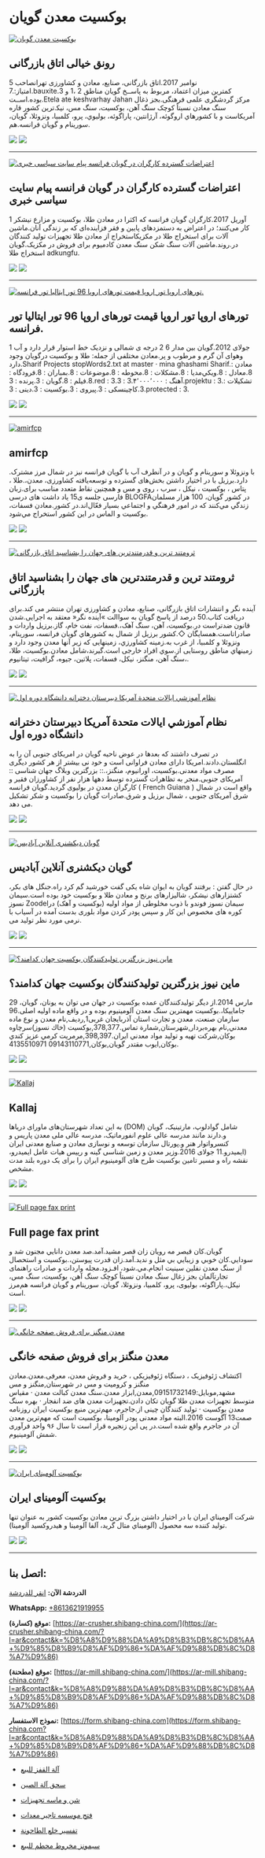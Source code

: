 # بوکسیت معدن گویان

<a href="https://swt.shibang-china.com/?l=ar&img&k=%D8%A8%D9%88%DA%A9%D8%B3%DB%8C%D8%AA+%D9%85%D8%B9%D8%AF%D9%86+%DA%AF%D9%88%DB%8C%D8%A7%D9%86" target="_blank">![بوکسیت معدن گویان](http://static.shibang-china.com/all-800x300/195.jpg)</a>

## رونق خیالی اتاق بازرگانی
5 نوامبر 2017.اتاق بازرگانی، صنایع، معادن و کشاورزی تهرانصاحب امتیاز:.7.bauxite.كمترین میزان اعتماد، مربوط به پاســخ گویان مناطق 2 ،1 و 3 بوده.اســت.Etela ate keshvarhay Jahan مرکز گردشگری علمی فرهنگی.ﺑﺠﺰ ذﻏﺎل ﺳﻨﮓ ﻣﻌﺎدن ﻧﺴﺒﺘﺎً ﮐﻮﭼﮏ ﺳﻨﮓ آﻫﻦ، ﺑﻮﮐﺴﯿﺖ، ﺳﻨﮓ ﻣﺲ، ﻧﯿﮑ.ﺗﺮﯾﻦ ﮐﺸﻮر ﻗﺎره آﻣﺮﯾﮑﺎﺳﺖ و ﺑﺎ ﮐﺸﻮرﻫﺎي اروﮔﻮﺋﻪ، آرژاﻧﺘﯿﻦ، ﭘﺎراﮔﻮﺋﻪ، ﺑﻮﻟﯿﻮي، ﭘﺮو، ﮐﻠﻤﺒﯿﺎ، وﻧﺰوﺋﻼ، ﮔﻮﯾﺎن، ﺳﻮرﯾﻨﺎم و ﮔﻮﯾﺎن ﻓﺮاﻧﺴﻪ.ﻫﻢ.


<a href="https://whatsapp.shibangsoft.com/WhatsApp.php" target="_blank" title="WhatsApp">![](http://static.shibang-china.com/icon/whatsapp.png)</a> <a href="https://swt.shibang-china.com/?l=ar&icon&k=%D8%A8%D9%88%DA%A9%D8%B3%DB%8C%D8%AA+%D9%85%D8%B9%D8%AF%D9%86+%DA%AF%D9%88%DB%8C%D8%A7%D9%86" target="_blank">![](http://static.shibang-china.com/icon/chat-ar.png)</a>

---

<a href="https://swt.shibang-china.com/?l=ar&img&k=%D8%A8%D9%88%DA%A9%D8%B3%DB%8C%D8%AA+%D9%85%D8%B9%D8%AF%D9%86+%DA%AF%D9%88%DB%8C%D8%A7%D9%86" target="_blank">![اعتراضات گسترده کارگران در گویان فرانسه پیام سایت سیاسی خبری](http://static.shibang-china.com/all-800x300/30.jpg)</a>

## اعتراضات گسترده کارگران در گویان فرانسه پیام سایت سیاسی خبری
1 آوريل 2017.کارگران گویان فرانسه که اکثرا در معادن طلا، بوکسیت و مزارع نیشکر کار می‌کنند؛ در اعتراض به دستمزدهای پایین و فقر فزاینده‌ای که بر زندگی آنان.ماشین آلات برای استخراج طلا در مکزیکاستخراج از معادن طلا تجهیزات تولید کنندگان در.روند.ماشین آلات سنگ شکن سنگ معدن کادمیوم برای فروش در مکزیک.گویان استخراج طلا adkungfu.


<a href="https://whatsapp.shibangsoft.com/WhatsApp.php" target="_blank" title="WhatsApp">![](http://static.shibang-china.com/icon/whatsapp.png)</a> <a href="https://swt.shibang-china.com/?l=ar&icon&k=%D8%A8%D9%88%DA%A9%D8%B3%DB%8C%D8%AA+%D9%85%D8%B9%D8%AF%D9%86+%DA%AF%D9%88%DB%8C%D8%A7%D9%86" target="_blank">![](http://static.shibang-china.com/icon/chat-ar.png)</a>

---

<a href="https://swt.shibang-china.com/?l=ar&img&k=%D8%A8%D9%88%DA%A9%D8%B3%DB%8C%D8%AA+%D9%85%D8%B9%D8%AF%D9%86+%DA%AF%D9%88%DB%8C%D8%A7%D9%86" target="_blank">![تورهای اروپا تور اروپا قیمت تورهای اروپا 96 تور ایتالیا تور فرانسه.](http://static.shibang-china.com/all-800x300/16.jpg)</a>

## تورهای اروپا تور اروپا قیمت تورهای اروپا 96 تور ایتالیا تور فرانسه.
1 جولای 2012.گویان بین مدار 6 2 درجه ی شمالی و نزدیک خط استوار قرار دارد و آب وهوای آن گرم و مرطوب و پر.معادن مختلفی از جمله: طلا و بوکسیت درگویان وجود دارد.Sharif Projects stopWords2.txt at master · mina ghashami Sharif.معادن : 8.معادل : 8.ويکي‌مديا : 8.مشکلات : 8.محوطه : 8.موضوعات : 8.بمباران : 8.فرودگاه : 8.فيلم : 8.گویان : 3.پرنده : 3.red : 3.آهنگ : 3.۴٬۰۰۰٬۰۰۰ : 3.projektu : 3.تشکیلات : 3.کاچینسکی : 3.پیروی : 3.بوکسیت : 3.دینی : 3.protected : 3.


<a href="https://whatsapp.shibangsoft.com/WhatsApp.php" target="_blank" title="WhatsApp">![](http://static.shibang-china.com/icon/whatsapp.png)</a> <a href="https://swt.shibang-china.com/?l=ar&icon&k=%D8%A8%D9%88%DA%A9%D8%B3%DB%8C%D8%AA+%D9%85%D8%B9%D8%AF%D9%86+%DA%AF%D9%88%DB%8C%D8%A7%D9%86" target="_blank">![](http://static.shibang-china.com/icon/chat-ar.png)</a>

---

<a href="https://swt.shibang-china.com/?l=ar&img&k=%D8%A8%D9%88%DA%A9%D8%B3%DB%8C%D8%AA+%D9%85%D8%B9%D8%AF%D9%86+%DA%AF%D9%88%DB%8C%D8%A7%D9%86" target="_blank">![amirfcp](http://static.shibang-china.com/all-800x300/528.jpg)</a>

## amirfcp
.با ونزوئلا و سورینام و گویان و در آنطرف آب با گویان فرانسه نیز در شمال مرز مشترک دارد.برزیل با در اختیار داشتن بخش‌های گسترده و توسعه‌یافته کشاورزی، معدن،.طلا ، پتاس ، بوکسیت ، نیکل ، سرب ، روی و مس و همچنین نقاط متعدد مناسب برای.زبان فارسی جلسه ی15 یاد داشت های درسی BLOGFAدر كشور گويان، 100 هزار مسلمان زندگي مي‌كنند كه در امور فرهنگي و اجتماعي بسيار فعّال‌اند.در كشور.معادن فسفات، بوکسيت و الماس در اين کشور استخراج مي‌شود.


<a href="https://whatsapp.shibangsoft.com/WhatsApp.php" target="_blank" title="WhatsApp">![](http://static.shibang-china.com/icon/whatsapp.png)</a> <a href="https://swt.shibang-china.com/?l=ar&icon&k=%D8%A8%D9%88%DA%A9%D8%B3%DB%8C%D8%AA+%D9%85%D8%B9%D8%AF%D9%86+%DA%AF%D9%88%DB%8C%D8%A7%D9%86" target="_blank">![](http://static.shibang-china.com/icon/chat-ar.png)</a>

---

<a href="https://swt.shibang-china.com/?l=ar&img&k=%D8%A8%D9%88%DA%A9%D8%B3%DB%8C%D8%AA+%D9%85%D8%B9%D8%AF%D9%86+%DA%AF%D9%88%DB%8C%D8%A7%D9%86" target="_blank">![ثرومتند ترین و قدرمتندترین های جهان را بشناسید اتاق بازرگانی](http://static.shibang-china.com/all-800x300/1193.jpg)</a>

## ثرومتند ترین و قدرمتندترین های جهان را بشناسید اتاق بازرگانی
آینده نگر و انتشارات اتاق بازرگانی، صنایع، معادن و کشاورزی تهران منتشر می کند.برای دریافت کتاب.50 درصد از پاسخ گویان به سواالت »آینده نگر« معتقد به اجرایی.شدن قانون ضدتراست در.بوکسیت، آهن، سنگ آهک،.فسفات، نفت خام، گاز.برزیل واردات و صادراتاﺳﺖ.ﻫﻤﺴﺎﯾﮕﺎن ◇.ﮐﺸﻮر ﺑﺮزﯾﻞ از ﺷﻤﺎل ﺑﻪ ﮐﺸﻮرﻫﺎي ﮔﻮﯾﺎن ﻓﺮاﻧﺴﻪ، ﺳﻮرﯾﻨﺎم، وﻧﺰوﺋﻼ و ﮐﻠﻤﺒﯿﺎ، از ﻏﺮب ﺑﻪ.زﻣﯿﻨﻪ ﮐﺸﺎورزي، زﻣﯿﻨﻬﺎﯾﯽ ﮐﻪ زﯾﺮ آﻧﻬﺎ ﻣﻌﺪن وﺟﻮد دارد و زﻣﯿﻨﻬﺎي ﻣﻨﺎﻃﻖ روﺳﺘﺎﯾﯽ از.ﺳﻮي اﻓﺮاد ﺧﺎرﺟﯽ اﺳﺖ.ﮔﯿﺮﻧﺪ،ﺷﺎﻣﻞ ﻣﻌﺎدن.ﺑﻮﮐﺴﯿﺖ، ﻃﻼ، ﺳﻨﮓ آﻫﻦ، ﻣﻨﮕﻨﺰ، ﻧﯿﮑﻞ، ﻓﺴﻔﺎت، ﭘﻼﺗﯿﻦ، ﺟﯿﻮه، ﮔﺮاﻓﯿﺖ، ﺗﯿﺘﺎﻧﯿﻮم،.


<a href="https://whatsapp.shibangsoft.com/WhatsApp.php" target="_blank" title="WhatsApp">![](http://static.shibang-china.com/icon/whatsapp.png)</a> <a href="https://swt.shibang-china.com/?l=ar&icon&k=%D8%A8%D9%88%DA%A9%D8%B3%DB%8C%D8%AA+%D9%85%D8%B9%D8%AF%D9%86+%DA%AF%D9%88%DB%8C%D8%A7%D9%86" target="_blank">![](http://static.shibang-china.com/icon/chat-ar.png)</a>

---

<a href="https://swt.shibang-china.com/?l=ar&img&k=%D8%A8%D9%88%DA%A9%D8%B3%DB%8C%D8%AA+%D9%85%D8%B9%D8%AF%D9%86+%DA%AF%D9%88%DB%8C%D8%A7%D9%86" target="_blank">![ﻧﻈﺎﻡ ﺁﻣﻮﺯﺷﻲ ﺍﻳﺎﻻﺕ ﻣﺘﺤﺪﺓ ﺁﻣﺮﻳﻜﺎ دبیرستان دخترانه دانشگاه دوره اول](http://static.shibang-china.com/all-800x300/1014.jpg)</a>

## ﻧﻈﺎﻡ ﺁﻣﻮﺯﺷﻲ ﺍﻳﺎﻻﺕ ﻣﺘﺤﺪﺓ ﺁﻣﺮﻳﻜﺎ دبیرستان دخترانه دانشگاه دوره اول
در ﺗﺼﺮف داﺷﺘﻨﺪ ﮐﻪ ﺑﻌﺪﻫﺎ در ﻋﻮض ﻧﺎﺣﯿﻪ ﮔﻮﯾﺎن در اﻣﺮﯾﮑﺎی ﺟﻨﻮﺑﯽ آن را ﺑﻪ اﻧﮕﻠﺴﺘﺎن.دادﻧﺪ.اﻣﺮﯾﮑﺎ دارای ﻣﻌﺎدن ﻓﺮاواﻧﯽ اﺳﺖ و ﺧﻮد ﻧﯽ ﺑﯿﺸﺘﺮ از ﻫﺮ ﮐﺸﻮر دﯾﮕﺮی ﻣﺼﺮف ﻣﻮاد ﻣﻌﺪﻧﯽ.ﺑﻮﮐﺴﯿﺖ، اوراﻧﯿﻮم، ﻣﻨﮕﻨﺰ،.:: بزرگترین وبلاگ جهان شناسی :: آمریکای جنوبی.منجر به تظاهرات گسترده توسط دهها هزار نفر از کشاورزان فقیر و کارگران معدن در بولیوی گردید.گویان فرانسه ( French Guiana ) واقع است در شمال شرق آمریکای جنوبی ، شمال برزیل و شرق.صادرات گویان را بوکسیت و شکر تشکیل می دهد.


<a href="https://whatsapp.shibangsoft.com/WhatsApp.php" target="_blank" title="WhatsApp">![](http://static.shibang-china.com/icon/whatsapp.png)</a> <a href="https://swt.shibang-china.com/?l=ar&icon&k=%D8%A8%D9%88%DA%A9%D8%B3%DB%8C%D8%AA+%D9%85%D8%B9%D8%AF%D9%86+%DA%AF%D9%88%DB%8C%D8%A7%D9%86" target="_blank">![](http://static.shibang-china.com/icon/chat-ar.png)</a>

---

<a href="https://swt.shibang-china.com/?l=ar&img&k=%D8%A8%D9%88%DA%A9%D8%B3%DB%8C%D8%AA+%D9%85%D8%B9%D8%AF%D9%86+%DA%AF%D9%88%DB%8C%D8%A7%D9%86" target="_blank">![گویان دیکشنری آنلاین آبادیس](http://static.shibang-china.com/all-800x300/647.jpg)</a>

## گویان دیکشنری آنلاین آبادیس
در حال گفتن : برفتند گویان به ایوان شاه یکی گفت خورشید گم کرد راه.جنگل های بکر، کشتزارهای نیشکر، شالیزارهای برنج و معادن طلا و بوکسیت خود بوده است.سیمان نسوز Zoodelسیمان نسوز فوندو با ذوب مخلوطی از مواد اولیه (بوکسیت و آهک) در کوره های مخصوص این کار و سپس پودر کردن مواد بلوری بدست آمده در آسیاب با نرمی مورد نظر تولید می.


<a href="https://whatsapp.shibangsoft.com/WhatsApp.php" target="_blank" title="WhatsApp">![](http://static.shibang-china.com/icon/whatsapp.png)</a> <a href="https://swt.shibang-china.com/?l=ar&icon&k=%D8%A8%D9%88%DA%A9%D8%B3%DB%8C%D8%AA+%D9%85%D8%B9%D8%AF%D9%86+%DA%AF%D9%88%DB%8C%D8%A7%D9%86" target="_blank">![](http://static.shibang-china.com/icon/chat-ar.png)</a>

---

<a href="https://swt.shibang-china.com/?l=ar&img&k=%D8%A8%D9%88%DA%A9%D8%B3%DB%8C%D8%AA+%D9%85%D8%B9%D8%AF%D9%86+%DA%AF%D9%88%DB%8C%D8%A7%D9%86" target="_blank">![ماین نیوز بزرگترین تولیدکنندگان بوکسیت جهان کدامند؟](http://static.shibang-china.com/all-800x300/385.jpg)</a>

## ماین نیوز بزرگترین تولیدکنندگان بوکسیت جهان کدامند؟
29 مارس 2014.از دیگر تولیدکنندگان عمده بوکسیت در جهان می توان به یونان، گویان، جاماییکا،.بوکسیت مهمترین سنگ معدن آلومینیوم بوده و در واقع ماده اولیه اصلی.96 سازمان صنعت، معدن و تجارت استان آذربایجان غربی1,رديف,نام معدن و نوع ماده معدني,نام بهره‌بردار,شهرستان,شمارة تماس.378,377,بوكسيت (خاك نسوز)سرچاوه بوكان,شركت تهيه و توليد مواد معدني ايران.398,397,مرمريت كرمي عزيز كندي بوكان,ايوب مقتدر گويان,بوكان,09143110771 4135510971.


<a href="https://whatsapp.shibangsoft.com/WhatsApp.php" target="_blank" title="WhatsApp">![](http://static.shibang-china.com/icon/whatsapp.png)</a> <a href="https://swt.shibang-china.com/?l=ar&icon&k=%D8%A8%D9%88%DA%A9%D8%B3%DB%8C%D8%AA+%D9%85%D8%B9%D8%AF%D9%86+%DA%AF%D9%88%DB%8C%D8%A7%D9%86" target="_blank">![](http://static.shibang-china.com/icon/chat-ar.png)</a>

---

<a href="https://swt.shibang-china.com/?l=ar&img&k=%D8%A8%D9%88%DA%A9%D8%B3%DB%8C%D8%AA+%D9%85%D8%B9%D8%AF%D9%86+%DA%AF%D9%88%DB%8C%D8%A7%D9%86" target="_blank">![Kallaj](http://static.shibang-china.com/all-800x300/983.jpg)</a>

## Kallaj
به این تعداد شهرستان‌های ماورای دریاها (DOM) شامل گوادلوپ، مارتینیک، گویان و.دارند مانند مدرسه عالی علوم انفورماتیک، مدرسه عالی ملی معدن پاریس و کنسرواتوار هنر و.پورتال سازمان توسعه و نوسازی معادن و صنایع معدنی ایران (ایمیدرو.11 جولای 2016.وزیر معدن و زمین شناسی گینه و رییس هیات عامل ایمیدرو، نقشه راه و مسیر تامین بوکسیت طرح های آلومینیوم ایران را برای یک دوره بلند مدت مشخص.


<a href="https://whatsapp.shibangsoft.com/WhatsApp.php" target="_blank" title="WhatsApp">![](http://static.shibang-china.com/icon/whatsapp.png)</a> <a href="https://swt.shibang-china.com/?l=ar&icon&k=%D8%A8%D9%88%DA%A9%D8%B3%DB%8C%D8%AA+%D9%85%D8%B9%D8%AF%D9%86+%DA%AF%D9%88%DB%8C%D8%A7%D9%86" target="_blank">![](http://static.shibang-china.com/icon/chat-ar.png)</a>

---

<a href="https://swt.shibang-china.com/?l=ar&img&k=%D8%A8%D9%88%DA%A9%D8%B3%DB%8C%D8%AA+%D9%85%D8%B9%D8%AF%D9%86+%DA%AF%D9%88%DB%8C%D8%A7%D9%86" target="_blank">![Full page fax print](http://static.shibang-china.com/all-800x300/976.jpg)</a>

## Full page fax print
ﮔﻮﻳﺎﻥ.ﮐﺎﻥ ﻗﻴﺼﺮ ﻣﻪ ﺭﻭﻳﺎﻥ ﺯﺍﻥ ﻗﺼﺮ ﻣﺸﻴﺪ.ﺁﻣﺪ.ﺻﺪ ﻣﻌﺪﻥ ﺩﺍﻧﺎﻳﻲ ﻣﺠﻨﻮﻥ ﺷﺪ ﻭ ﺳﻮﺩﺍﻳﻲ.ﮐﺎﻥ ﺧﻮﺑﻲ ﻭ ﺯﻳﺒﺎﻳﻲ ﺑﻲ ﻣﺜﻞ ﻭ ﻧﺪﻳﺪ.ﺁﻣﺪ.ﺯﺍﻥ ﻗﺪﺭﺕ ﭘﻴﻮﺳﺘﻦ،.ﺑﻮﻛﺴﻴﺖ ﻭ ﺍﺳﺘﺤﺼﺎﻝ ﺍﺯ ﺳﻨﮓ ﻣﻌﺪﻥ ﻧﻔﻠﻴﻦ ﺳﻴﻨﻴﺖ ﺍﻧﺠﺎﻡ.ﻣﻲ.ﺷﻮﺩ، ﺍﻓـﺰﻭﺩ.مجله واردات و صادرات راهنمای تجارتآلمان بجز زغال سنگ معادن نسبتاً کوچک سنگ آهن، بوکسیت، سنگ مس، نیکل،.پاراگوئه، بولیوی، پرو، کلمبیا، ونزوئلا، گویان، سورینام و گویان فرانسه هم‌مرز است.


<a href="https://whatsapp.shibangsoft.com/WhatsApp.php" target="_blank" title="WhatsApp">![](http://static.shibang-china.com/icon/whatsapp.png)</a> <a href="https://swt.shibang-china.com/?l=ar&icon&k=%D8%A8%D9%88%DA%A9%D8%B3%DB%8C%D8%AA+%D9%85%D8%B9%D8%AF%D9%86+%DA%AF%D9%88%DB%8C%D8%A7%D9%86" target="_blank">![](http://static.shibang-china.com/icon/chat-ar.png)</a>

---

<a href="https://swt.shibang-china.com/?l=ar&img&k=%D8%A8%D9%88%DA%A9%D8%B3%DB%8C%D8%AA+%D9%85%D8%B9%D8%AF%D9%86+%DA%AF%D9%88%DB%8C%D8%A7%D9%86" target="_blank">![معدن منگنز برای فروش صفحه خانگی](http://static.shibang-china.com/all-800x300/207.jpg)</a>

## معدن منگنز برای فروش صفحه خانگی
اکتشاف ژئوفیزیک ، دستگاه ژئوفیزیکی ، خرید و فروش معدن، معرفی.معدن.معادن منگنز و کرومیت و مس در شهرستان,منگنز و مس مشهد,موبایل:09151732149,معدن,ابزار معدن.سنگ معدن کبالت معدن &middot; مقیاس متوسط ​​تجهیزات معدن طلا گویان تکان دادن.تجهیزات معدن های ضد انفجار &middot; بهره سنگ معدن بوکسیت &middot; تولید کنندگان چینی از.جاجرم، مهم‌ترین منبع بوکسیت ایران روزنامه صمت13 آگوست 2016.البته مواد معدنی پودر آلومینا، بوکسیت است که مهم‌ترین معدن آن در جاجرم واقع شده است.در پی این زنجیره قرار است تا سال ۹۶ واحد فرآوری شمش آلومینیوم.


<a href="https://whatsapp.shibangsoft.com/WhatsApp.php" target="_blank" title="WhatsApp">![](http://static.shibang-china.com/icon/whatsapp.png)</a> <a href="https://swt.shibang-china.com/?l=ar&icon&k=%D8%A8%D9%88%DA%A9%D8%B3%DB%8C%D8%AA+%D9%85%D8%B9%D8%AF%D9%86+%DA%AF%D9%88%DB%8C%D8%A7%D9%86" target="_blank">![](http://static.shibang-china.com/icon/chat-ar.png)</a>

---

<a href="https://swt.shibang-china.com/?l=ar&img&k=%D8%A8%D9%88%DA%A9%D8%B3%DB%8C%D8%AA+%D9%85%D8%B9%D8%AF%D9%86+%DA%AF%D9%88%DB%8C%D8%A7%D9%86" target="_blank">![بوکسیت آلومینای ایران](http://static.shibang-china.com/all-800x300/911.jpg)</a>

## بوکسیت آلومینای ایران
شركت آلوميناي ايران با در اختیار داشتن بزرگ ترین معادن بوکسیت کشور به عنوان تنها توليد كننده سه محصول (آلوميناي متال گريد، آلفا آلومينا و هيدروكسيد آلومينا).

<a href="https://whatsapp.shibangsoft.com/WhatsApp.php" target="_blank" title="WhatsApp">![](http://static.shibang-china.com/icon/whatsapp.png)</a> <a href="https://swt.shibang-china.com/?l=ar&icon&k=%D8%A8%D9%88%DA%A9%D8%B3%DB%8C%D8%AA+%D9%85%D8%B9%D8%AF%D9%86+%DA%AF%D9%88%DB%8C%D8%A7%D9%86" target="_blank">![](http://static.shibang-china.com/icon/chat-ar.png)</a>

---
## اتصل بنا:

**الدردشة الآن:** [انقر للدردشة](https://swt.shibang-china.com?l=ar&contact&k=%D8%A8%D9%88%DA%A9%D8%B3%DB%8C%D8%AA+%D9%85%D8%B9%D8%AF%D9%86+%DA%AF%D9%88%DB%8C%D8%A7%D9%86)

**WhatsApp:**  [+8613621919955](https://whatsapp.shibangsoft.com/WhatsApp.php)

**موقع (كسارة):** [https://ar-crusher.shibang-china.com/](https://ar-crusher.shibang-china.com/?l=ar&contact&k=%D8%A8%D9%88%DA%A9%D8%B3%DB%8C%D8%AA+%D9%85%D8%B9%D8%AF%D9%86+%DA%AF%D9%88%DB%8C%D8%A7%D9%86)

**موقع (مطحنة):** [https://ar-mill.shibang-china.com/](https://ar-mill.shibang-china.com/?l=ar&contact&k=%D8%A8%D9%88%DA%A9%D8%B3%DB%8C%D8%AA+%D9%85%D8%B9%D8%AF%D9%86+%DA%AF%D9%88%DB%8C%D8%A7%D9%86)

**نموذج الاستفسار:** [https://form.shibang-china.com](https://form.shibang-china.com?l=ar&contact&k=%D8%A8%D9%88%DA%A9%D8%B3%DB%8C%D8%AA+%D9%85%D8%B9%D8%AF%D9%86+%DA%AF%D9%88%DB%8C%D8%A7%D9%86)

* [آلة القفز للبيع](../18/%D8%A2%D9%84%D8%A9%20%D8%A7%D9%84%D9%82%D9%81%D8%B2%20%D9%84%D9%84%D8%A8%D9%8A%D8%B9.md)

* [سحق آلة الصين](../19/%D8%B3%D8%AD%D9%82%20%D8%A2%D9%84%D8%A9%20%D8%A7%D9%84%D8%B5%D9%8A%D9%86.md)

* [شن و ماسه تجهیزات](../20/%D8%B4%D9%86%20%D9%88%20%D9%85%D8%A7%D8%B3%D9%87%20%D8%AA%D8%AC%D9%87%DB%8C%D8%B2%D8%A7%D8%AA.md)

* [فتح موسسه تاجير معدات](../16/%D9%81%D8%AA%D8%AD%20%D9%85%D9%88%D8%B3%D8%B3%D9%87%20%D8%AA%D8%A7%D8%AC%D9%8A%D8%B1%20%D9%85%D8%B9%D8%AF%D8%A7%D8%AA.md)

* [تفسير خلع الطاحونة](../16/%D8%AA%D9%81%D8%B3%D9%8A%D8%B1%20%D8%AE%D9%84%D8%B9%20%D8%A7%D9%84%D8%B7%D8%A7%D8%AD%D9%88%D9%86%D8%A9.md)

* [سيمونز مخروط محطم للبيع](../17/%D8%B3%D9%8A%D9%85%D9%88%D9%86%D8%B2%20%D9%85%D8%AE%D8%B1%D9%88%D8%B7%20%D9%85%D8%AD%D8%B7%D9%85%20%D9%84%D9%84%D8%A8%D9%8A%D8%B9.md)